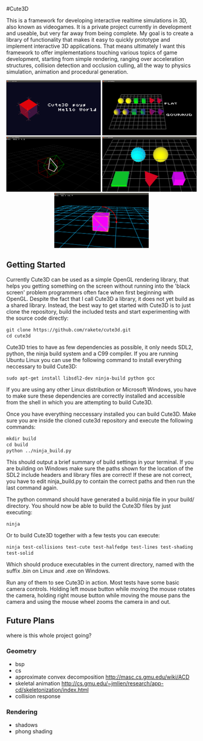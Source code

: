 #Cute3D

This is a framework for developing interactive realtime simulations in 3D, also known as videogames. It is a private project currently in development and useable, but very far away from being complete. My goal is to create a library of functionality that makes it easy to quickly prototype and implement interactive 3D applications. That means ultimately I want this framework to offer implementations touching various topics of game development, starting from simple rendering, ranging over acceleration structures, collision detection and occlusion culling, all the way to physics simulation, animation and procedural generation.

<p align="center">
<img src="screenshots/test-cute_2016-12-16.png" width="250"/> <img src="screenshots/test-shading_2016-12-16.png" width="250"/> <img src="screenshots/test-collisions_2016-12-16.png" width="250"/>
<img src="screenshots/test-solid_2016-12-16.png" width="250"/> <img src="screenshots/test-lines_2016-12-16.png" width="250"/>
</p>

## Getting Started

Currently Cute3D can be used as a simple OpenGL rendering library, that helps you getting something on the screen without running into the 'black screen' problem programmers often face when first beginning with OpenGL. Despite the fact that I call Cute3D a library, it does not yet build as a shared library. Instead, the best way to get started with Cute3D is to just clone the repository, build the included tests and start experimenting with the source code directly:

    git clone https://github.com/rakete/cute3d.git
    cd cute3d

Cute3D tries to have as few dependencies as possible, it only needs SDL2, python, the ninja build system and a C99 compiler. If you are running Ubuntu Linux you can use the following command to install everything neccessary to build Cute3D:

    sudo apt-get install libsdl2-dev ninja-build python gcc

If you are using any other Linux distribution or Microsoft Windows, you have to make sure these dependencies are correctly installed and accessible from the shell in which you are attempting to build Cute3D.

Once you have everything neccessary installed you can build Cute3D. Make sure you are inside the cloned cute3d repository and execute the following commands:

    mkdir build
    cd build
    python ../ninja_build.py

This should output a brief summary of build settings in your terminal. If you are building on Windows make sure the paths shown for the location of the SDL2 include headers and library files are correct! If these are not correct, you have to edit ninja_build.py to contain the correct paths and then run the last command again.

The python command should have generated a build.ninja file in your build/ directory. You should now be able to build the Cute3D files by just executing:

    ninja

Or to build Cute3D together with a few tests you can execute:

    ninja test-collisions test-cute test-halfedge test-lines test-shading test-solid

Which should produce executables in the current directory, named with the suffix .bin on Linux and .exe on Windows.

Run any of them to see Cute3D in action. Most tests have some basic camera controls. Holding left mouse button while moving the mouse rotates the camera, holding right mouse button while moving the mouse pans the camera and using the mouse wheel zooms the camera in and out.

## Future Plans

where is this whole project going?

### Geometry
* bsp
* cs
* approximate convex decomposition
http://masc.cs.gmu.edu/wiki/ACD
* skeletal animation
http://cs.gmu.edu/~jmlien/research/app-cd/skeletonization/index.html
* collision response

### Rendering
* shadows
* phong shading
